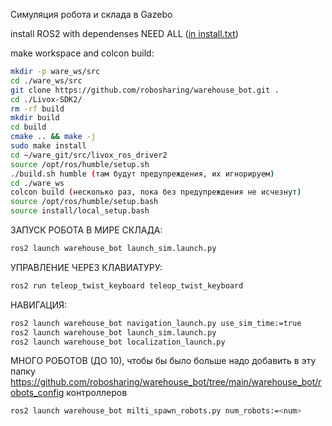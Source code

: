 Симуляция робота и склада в Gazebo

install ROS2 with dependenses NEED ALL ([in install.txt](https://github.com/robosharing/warehouse_bot/blob/main/install.txt))

make workspace and colcon build:

```bash
mkdir -p ware_ws/src
cd ./ware_ws/src
git clone https://github.com/robosharing/warehouse_bot.git .
cd ./Livox-SDK2/
rm -rf build
mkdir build
cd build
cmake .. && make -j
sudo make install
cd ~/ware_git/src/livox_ros_driver2
source /opt/ros/humble/setup.sh
./build.sh humble (там будут предупреждения, их игнорируем)
cd ./ware_ws
colcon build (несколько раз, пока без предупреждения не исчезнут)
source /opt/ros/humble/setup.bash
source install/local_setup.bash
```

ЗАПУСК РОБОТА В МИРЕ СКЛАДА:

```bash
ros2 launch warehouse_bot launch_sim.launch.py
```

УПРАВЛЕНИЕ ЧЕРЕЗ КЛАВИАТУРУ:

```bash
ros2 run teleop_twist_keyboard teleop_twist_keyboard
```

НАВИГАЦИЯ:

```bash
ros2 launch warehouse_bot navigation_launch.py use_sim_time:=true
ros2 launch warehouse_bot launch_sim.launch.py
ros2 launch warehouse_bot localization_launch.py
```

МНОГО РОБОТОВ  (ДО 10), чтобы бы было больше надо добавить в эту папку https://github.com/robosharing/warehouse_bot/tree/main/warehouse_bot/robots_config контроллеров

```bash
ros2 launch warehouse_bot milti_spawn_robots.py num_robots:=<num>
```
